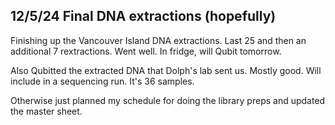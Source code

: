 ## 12/5/24 Final DNA extractions (hopefully)

Finishing up the Vancouver Island DNA extractions. Last 25 and then an additional 7 rextractions. Went well. In fridge, will Qubit tomorrow. 

Also Qubitted the extracted DNA that Dolph's lab sent us. Mostly good. Will include in a sequencing run. It's 36 samples. 

Otherwise just planned my schedule for doing the library preps and updated the master sheet. 
